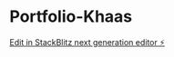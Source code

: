 # Portfolio-Khaas

[Edit in StackBlitz next generation editor ⚡️](https://stackblitz.com/~/github.com/khaasaadmi/Portfolio-Khaas)